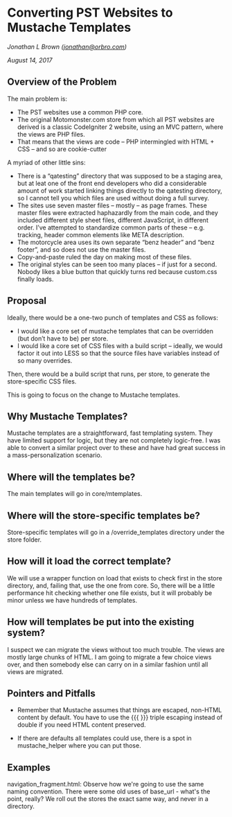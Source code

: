 Converting PST Websites to Mustache Templates
=============================================

_Jonathan L Brown (jonathan@orbro.com)_

_August 14, 2017_

Overview of the Problem
-----------------------

The main problem is:

*	The PST websites use a common PHP core.
*	The original Motomonster.com store from which all PST websites are derived is a classic CodeIgniter 2 website, using an MVC pattern, where the views are PHP files.
*	That means that the views are code – PHP intermingled with HTML + CSS – and so are cookie-cutter


A myriad of other little sins:
*	There is a “qatesting” directory that was supposed to be a staging area, but at leat one of the front end developers who did a considerable amount of work started linking things directly to the qatesting directory, so I cannot tell you which files are used without doing a full survey.
*	The sites use seven master files – mostly – as page frames. These master files were extracted haphazardly from the main code, and they included different style sheet files, different JavaScript, in different order. I’ve attempted to standardize common parts of these – e.g. tracking, header common elements like META description.
*	The motorcycle area uses its own separate “benz header” and “benz footer”, and so does not use the master files. 
*	Copy-and-paste ruled the day on making most of these files.
*	The original styles can be seen too many places – if just for a second. Nobody likes a blue button that quickly turns red because custom.css finally loads.

Proposal
--------

Ideally, there would be a one-two punch of templates and CSS as follows:

*	I would like a core set of mustache templates that can be overridden (but don’t have to be) per store.
*	I would like a core set of CSS files with a build script – ideally, we would factor it out into LESS so that the source files have variables instead of so many overrides.

Then, there would be a build script that runs, per store, to generate the store-specific CSS files. 

This is going to focus on the change to Mustache templates.

Why Mustache Templates?
-----------------------

Mustache templates are a straightforward, fast templating system. They have limited support for logic, but they are not completely logic-free. I was able to convert a similar project over to these and have had great success in a mass-personalization scenario. 

Where will the templates be?
----------------------------

The main templates will go in core/mtemplates.

Where will the store-specific templates be?
-------------------------------------------

Store-specific templates will go in a /override_templates directory under the store folder. 

How will it load the correct template?
--------------------------------------

We will use a wrapper function on load that exists to check first in the store directory, and, failing that, use the one from core. So, there will be a little performance hit checking whether one file exists, but it will probably be minor unless we have hundreds of templates.

How will templates be put into the existing system?
----------------------------------------------------

I suspect we can migrate the views without too much trouble. The views are mostly large chunks of HTML. I am going to migrate a few choice views over, and then somebody else can carry on in a similar fashion until all views are migrated.

Pointers and Pitfalls
---------------------

* Remember that Mustache assumes that things are escaped, non-HTML content by default. You have to use the {{{ }}} triple escaping instead of double if you need HTML content preserved.

* If there are defaults all templates could use, there is a spot in mustache_helper where you can put those.

Examples
---------

navigation_fragment.html: Observe how we're going to use the same naming convention. There were some old uses of base_url - what's the point, really? We roll out the stores the exact same way, and never in a directory.

